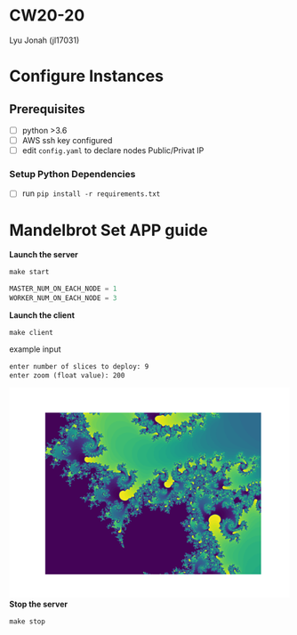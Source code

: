 # CW20-20
Lyu Jonah (jl17031)

# Configure Instances

## Prerequisites

- [ ] python >3.6
- [ ] AWS ssh key configured
- [ ] edit `config.yaml` to declare nodes Public/Privat IP

### Setup Python Dependencies
- [ ] run `pip install -r requirements.txt`

# Mandelbrot Set APP guide

**Launch the server**
```
make start
```

```python
MASTER_NUM_ON_EACH_NODE = 1
WORKER_NUM_ON_EACH_NODE = 3
```


**Launch the client**
```
make client
```

example input
```
enter number of slices to deploy: 9
enter zoom (float value): 200
```
![result_zoom_200}](/png/result_zoom_200.png)
**Stop the server**
```
make stop
```